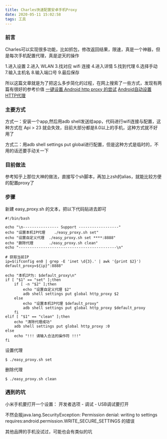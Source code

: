```yaml
---
title: Charles快速配置安卓手机Proxy
date: 2020-05-11 15:02:58
tags: 工具
---
```

### 前言
Charles可以实现很多功能，比如抓包，修改返回结果，限速，真是一个神器，但是每次手机配置代理，真是逆天的操作

1.进入设置
2.进入 WLAN
3.找对应 wifi 连接
4.进入详情
5.找到代理
6.选择手动
7.输入主机名
8.输入端口号
9.最后保存

所以这篇文章就是为了把这么多步简化的过程，在网上搜索了一些方式，发现有两篇有很好的参考价值
[一键设置 Android http proxy 的尝试](http://tao93.top/2018/10/31/%E4%B8%80%E9%94%AE%E8%AE%BE%E7%BD%AE%20Android%20http%20proxy%20%E7%9A%84%E5%B0%9D%E8%AF%95/)
[Android自动设置HTTP代理
](https://zhuanlan.zhihu.com/p/134136375)

### 主要方式
方式一：安装一个app,然后用adb shell发送给app，代码进行wifi连接与配置，这种方式在 Api > 23 就会失效，目前大部分都是8.0以上的手机，这种方式就不好用了

方式二：用adb shell settings put global进行配置，但是这种方式是临时的，不用的话还要手动关一下
### 目前做法
参考知乎上那位大神的做法，直接写个sh脚本，再加上zsh的alias，就能比较方便的配置proxy了

### 步骤
新建 easy_proxy.sh 的文本，把以下代码贴进去即可

```
#!/bin/bash

echo "\n---------------- Support ------------------"
echo "设置本机IP代理    ./easy_proxy.sh set"
echo "设置自定义代理  ./easy_proxy.sh set ****:8888"
echo "删除代理       ./easy_proxy.sh clean"
echo "--------------------------------------------\n"

# 获取当前IP
ip=$(ifconfig en0 | grep -E 'inet \d{3}.' | awk '{print $2}')
default_proxy=${ip}":8888"

echo "本机IP为: $default_proxy\n"
if [ "$1" == "set" ];then
    if [ -n "$2" ];then
        echo "设置自定义代理 $2"
        adb shell settings put global http_proxy $2
    else
        echo "设置本机IP代理 $default_proxy"
        adb shell settings put global http_proxy $default_proxy
    fi
elif [ "$1" == "clean" ];then
    echo "清除代理成功"
    adb shell settings put global http_proxy :0
else
    echo "!!! 请输入合法的操作符 !!!"
fi
```

设置代理

```
$ ./easy_proxy.sh set
```


删除代理

```
$ ./easy_proxy.sh clean
```

### 遇到的坑

小米手机要打开一个设置：
开发者选项 - 调试 - USB调试要打开

不然会报java.lang.SecurityException: Permission denial: writing to settings requires:android.permission.WRITE_SECURE_SETTINGS 的错误

其他品牌的手机没试过，可能也会有类似的坑

